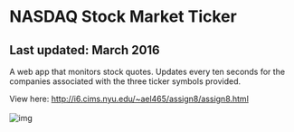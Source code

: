 # NASDAQ Stock Market Ticker
## Last updated: March 2016
A web app that monitors stock quotes. Updates every ten seconds for the companies associated with the three ticker symbols provided.

View here: http://i6.cims.nyu.edu/~ael465/assign8/assign8.html
<br /> <br /> 
![img](https://cloud.githubusercontent.com/assets/9554414/20044487/6bd95ddc-a467-11e6-8c23-13ee37a25aae.png)
